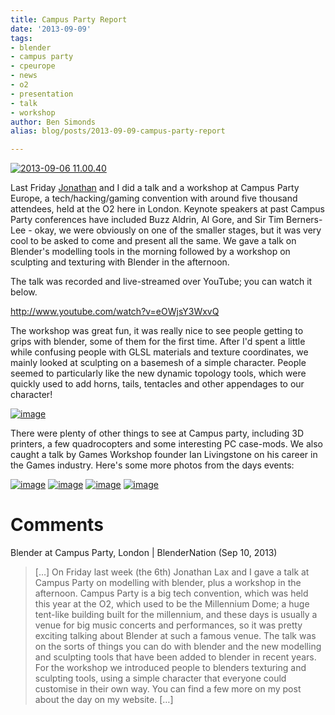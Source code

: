 ```yaml
---
title: Campus Party Report
date: '2013-09-09'
tags:
- blender
- campus party
- cpeurope
- news
- o2
- presentation
- talk
- workshop
author: Ben Simonds
alias: blog/posts/2013-09-09-campus-party-report

---
```


[![2013-09-06 11.00.40](/images/old/2013-09-06-11-00-40.jpg?w=950)](/images/old/2013-09-06-11-00-40.jpg)

Last Friday [Jonathan](http://twitter.com/laxy) and I did a talk and a workshop at Campus Party Europe, a tech/hacking/gaming convention with around five thousand attendees, held at the O2 here in London. Keynote speakers at past Campus Party conferences have included Buzz Aldrin, Al Gore, and Sir Tim Berners-Lee - okay, we were obviously on one of the smaller stages, but it was very cool to be asked to come and present all the same. We gave a talk on Blender's modelling tools in the morning followed by a workshop on sculpting and texturing with Blender in the afternoon.

The talk was recorded and live-streamed over YouTube; you can watch it below.

http://www.youtube.com/watch?v=eOWjsY3WxvQ 

The workshop was great fun, it was really nice to see people getting to grips with blender, some of them for the first time. After I'd spent a little while confusing people with GLSL materials and texture coordinates, we mainly looked at sculpting on a basemesh of a simple character. People seemed to particularly like the new dynamic topology tools, which were quickly used to add horns, tails, tentacles and other appendages to our character!

[![image](/images/old/image.jpeg?w=950)](/images/old/image.jpeg)

There were plenty of other things to see at Campus party, including 3D printers, a few quadrocopters and some interesting PC case-mods. We also caught a talk by Games Workshop founder Ian Livingstone on his career in the Games industry. Here's some more photos from the days events:

[![image](/images/old/image4.jpeg?w=950)](/images/old/image4.jpeg) [![image](/images/old/image2.jpeg)](/images/old/image2.jpeg) [![image](/images/old/image3.jpeg?w=758)](/images/old/image3.jpeg) [![image](/images/old/image1.jpeg?w=950)](/images/old/image1.jpeg)





# Comments


Blender at Campus Party, London | BlenderNation (Sep 10, 2013)
> [&#8230;] On Friday last week (the 6th) Jonathan Lax and I gave a talk at Campus Party on modelling with blender, plus a workshop in the afternoon. Campus Party is a big tech convention, which was held this year at the O2, which used to be the Millennium Dome; a huge tent-like building built for the millennium, and these days is usually a venue for big music concerts and performances, so it was pretty exciting talking about Blender at such a famous venue. The talk was on the sorts of things you can do with blender and the new modelling and sculpting tools that have been added to blender in recent years. For the workshop we introduced people to blenders texturing and sculpting tools, using a simple character that everyone could customise in their own way. You can find a few more on my post about the day on my website. [&#8230;]
